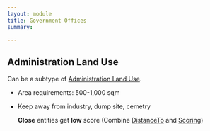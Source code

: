 ```yaml
---
layout: module
title: Government Offices
summary: 

---
```

## Administration Land Use
Can be a subtype of [Administration Land Use]().

* Area requirements: 500-1,000 sqm

* Keep away from industry, dump site, cemetry

  **Close** entities get **low** score (Combine [DistanceTo]() and [Scoring]())